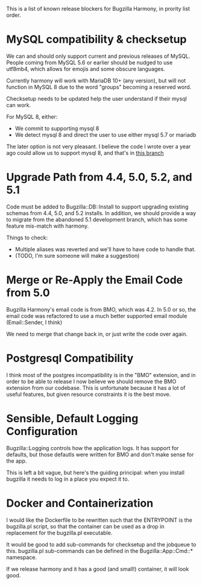 This is a list of known release blockers for Bugzilla Harmony, in prority list order.

# MySQL compatibility & checksetup

We can and should only support current and previous releases of MySQL. 
People coming from MySQL 5.6 or earlier should be nudged to use utf8mb4, which allows for emojis
and some obscure languages.

Currently harmony will work with MariaDB 10+ (any version), 
but will not function in MySQL 8 due to the word "groups" becoming a reserved word.

Checksetup needs to be updated help the user understand if their mysql can work.

For MySQL 8, either:
- We commit to supporting mysql 8
- We detect mysql 8 and direct the user to use either mysql 5.7 or mariadb

The later option is not very pleasant. 
I believe the code I wrote over a year ago could allow us to support mysql 8, and that's in [this branch](https://github.com/bugzilla/harmony/blob/dylan/mysql-8)

# Upgrade Path from 4.4, 5.0, 5.2, and 5.1

Code must be added to Bugzilla::DB::Install to support upgrading existing schemas from 4.4, 5.0, and 5.2 installs. In addition, we should provide a way to migrate from the abandoned 5.1 development branch, which has some feature mis-match with harmony.

Things to check:
- Multiple aliases was reverted and we'll have to have code to handle that.
- (TODO, I'm sure someone will make a suggestion)

# Merge or Re-Apply the Email Code from 5.0

Bugzilla Harmony's email code is from BMO, which was 4.2.
In 5.0 or so, the email code was refactored to use a much better supported email module (Email::Sender, I think)

We need to merge that change back in, or just write the code over again.

# Postgresql Compatibility

I think most of the postgres incompatibility is in the "BMO" extension, and in order to be able to 
release I now believe we should remove the BMO extension from our codebase.
This is unfortunate because it has a lot of useful features, but given resource constraints it is the best move.

# Sensible, Default Logging Configuration

Bugzilla::Logging controls how the application logs. It has support for defaults, but those defautls
were written for BMO and don't make sense for the app. 

This is left a bit vague, but here's the guiding principal: when you install bugzilla it needs to log in
a place you expect it to.

# Docker and Containerization

I would like the Dockerfile to be rewritten such that the ENTRYPOINT is the bugzilla.pl script, so that
the container can be used as a drop in replacement for the bugzilla.pl executable.

It would be good to add sub-commands for checksetup and the jobqueue to this.
bugzilla.pl sub-commands can be defined in the Bugzilla::App::Cmd::* namespace.

If we release harmony and it has a good (and small!) container, it will look good.


